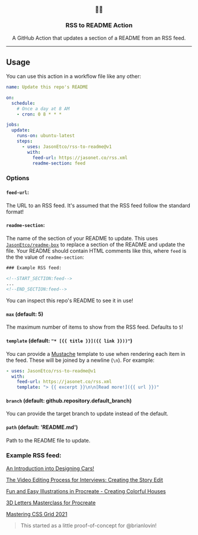 <h3 align="center">📡📝</h3>
<h3 align="center">RSS to README Action</h3>
<p align="center">A GitHub Action that updates a section of a README from an RSS feed.</p>

---

## Usage

You can use this action in a workflow file like any other:

```yml
name: Update this repo's README

on:
  schedule:
    # Once a day at 8 AM
    - cron: 0 8 * * *

jobs:
  update:
    runs-on: ubuntu-latest
    steps:
      - uses: JasonEtco/rss-to-readme@v1
        with:
          feed-url: https://jasonet.co/rss.xml
          readme-section: feed
```

### Options

#### `feed-url`:

The URL to an RSS feed. It's assumed that the RSS feed follow the standard format!

#### `readme-section`:

The name of the section of your README to update. This uses [`JasonEtco/readme-box`](https://github.com/JasonEtco/readme-box) to replace a section of the README and update the file. Your README should contain HTML comments like this, where `feed` is the the value of `readme-section`:

```html
### Example RSS feed:

<!--START_SECTION:feed-->
...
<!--END_SECTION:feed-->
```

You can inspect this repo's README to see it in use!

#### `max` (default: 5)

The maximum number of items to show from the RSS feed. Defaults to `5`!

#### `template` (default: `"* [{{ title }}]({{ link }}))"`)

You can provide a [Mustache](https://github.com/janl/mustache.js) template to use when rendering each item in the feed. These will be joined by a newline (`\n`). For example:

```yaml
- uses: JasonEtco/rss-to-readme@v1
  with:
    feed-url: https://jasonet.co/rss.xml
    template: "> {{ excerpt }}\n\n[Read more!]({{ url }})"
```

#### `branch` (default: github.repository.default_branch)

You can provide the target branch to update instead of the default.

#### `path` (default: 'README.md')

Path to the README file to update.

### Example RSS feed:

<!--START_SECTION:example-->
> 

[An Introduction into Designing Cars!](https:&#x2F;&#x2F;sanet.st&#x2F;blogs&#x2F;training4all&#x2F;an_introduction_into_designing_cars.4054812.html)
> 

[The Video Editing Process for Interviews: Creating the Story Edit](https:&#x2F;&#x2F;sanet.st&#x2F;blogs&#x2F;training4all&#x2F;the_video_editing_process_for_interviews_creating_the_story_edit.4054777.html)
> 

[Fun and Easy Illustrations in Procreate - Creating Colorful Houses](https:&#x2F;&#x2F;sanet.st&#x2F;blogs&#x2F;training4all&#x2F;fun_and_easy_illustrations_in_procreate_creating_colorful_houses.4054761.html)
> 

[3D Letters Masterclass for Procreate](https:&#x2F;&#x2F;sanet.st&#x2F;blogs&#x2F;tomorrowland2&#x2F;_d_letters_masterclass_for_procreate.4054727.html)
> 

[Mastering CSS Grid 2021](https:&#x2F;&#x2F;sanet.st&#x2F;blogs&#x2F;tomorrowland2&#x2F;mastering_css_grid.4054718.html)
<!--END_SECTION:example-->

> This started as a little proof-of-concept for @brianlovin!
